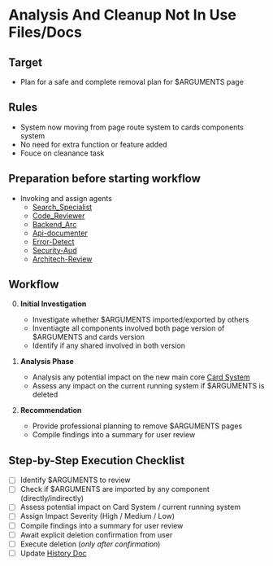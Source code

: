 # Analysis And Cleanup Not In Use Files/Docs

## Target
- Plan for a safe and complete removal plan for $ARGUMENTS page

## Rules
- System now moving from page route system to cards components system
- No need for extra function or feature added
- Fouce on cleanance task

## Preparation before starting workflow
- Invoking and assign agents
	- [Search_Specialist](../agents/search-specialist.md)
	- [Code_Reviewer](../agents/code-reviewer.md)
	- [Backend_Arc](../agents/backend-architect.md)
	- [Api-documenter](../agents/api-documenter.md)
	- [Error-Detect](../agents/error-detective.md)
	- [Security-Aud](../agents/security-auditor.md)
	- [Architech-Review](../agents/architect-review.md)

## Workflow
0. **Initial Investigation**
   - Investigate whether $ARGUMENTS imported/exported by others
   - Inventiagte all components involved both page version of $ARGUMENTS and cards version
   - Identify if any shared involved in both version

1. **Analysis Phase**
   - Analysis any potential impact on the new main core [Card System](/Users/chun/Documents/PennineWMS/online-stock-control-system/app/(app)/admin/cards)
   - Assess any impact on the current running system if $ARGUMENTS is deleted

2. **Recommendation**
   - Provide professional planning to remove $ARGUMENTS pages
   - Compile findings into a summary for user review

## Step-by-Step Execution Checklist
- [ ] Identify $ARGUMENTS to review
- [ ] Check if $ARGUMENTS are imported by any component (directly/indirectly)
- [ ] Assess potential impact on Card System / current running system
- [ ] Assign Impact Severity (High / Medium / Low)
- [ ] Compile findings into a summary for user review
- [ ] Await explicit deletion confirmation from user
- [ ] Execute deletion (*only after confirmation*)
- [ ] Update [History Doc](../../docs/Others/History.md)